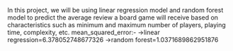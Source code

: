 In this project, we will be using linear regression model and random forest model  to predict the average review a board game will receive based on characteristics such as minimum and maximum number of players, playing time, complexity, etc.
mean_squared_error:-
->linear regression=6.378052748677326
->random forest=1.0371689862951876
